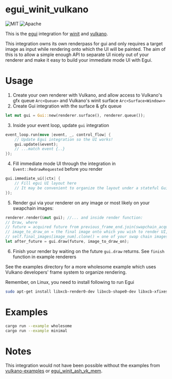 # egui_winit_vulkano

![MIT](https://img.shields.io/badge/license-MIT-blue.svg)
![Apache](https://img.shields.io/badge/license-Apache-blue.svg)

This is the [egui](https://github.com/emilk/egui) integration for
[winit](https://github.com/rust-windowing/winit) and [vulkano](https://github.com/vulkano-rs/vulkano).

This integration owns its own renderpass for gui and only requires a target image as input while rendering onto which the UI will be painted.
The aim of this is to allow a simple enough API to separate UI nicely out of your renderer and make it easy to build your immediate mode UI with Egui.

# Usage
1. Create your own renderer with Vulkano, and allow access to Vulkano's gfx queue `Arc<Queue>` and Vulkano's winit surface `Arc<Surface<Window>>`
2. Create Gui integration with the surface & gfx queue
```rs
let mut gui = Gui::new(renderer.surface(), renderer.queue());
```
3. Inside your event loop, update `gui` integration
```rs
event_loop.run(move |event, _, control_flow| {
    // Update Egui integration so the UI works!
    gui.update(&event);
    // ...match event {..}
});
```
4. Fill immediate mode UI through the integration in `Event::RedrawRequested` before you render
```rs
gui.immediate_ui(|ctx| {
    // Fill egui UI layout here
    // It may be convenient to organize the layout under a stateful GuiState struct (See `wholesome` example)
});
```
5. Render gui via your renderer on any image or most likely on your swapchain images:
```rs
renderer.render(&mut gui); //... and inside render function:
// Draw, where
// future = acquired future from previous_frame_end.join(swapchain_acquire_future) and
// image_to_draw_on = the final image onto which you wish to render UI, usually e.g.
// self.final_images[image_num].clone() = one of your swap chain images
let after_future = gui.draw(future, image_to_draw_on);
```
6. Finish your render by waiting on the future `gui.draw` returns. See `finish` function in example renderers

See the examples directory for a more wholesome example which uses Vulkano developers' frame system to organize rendering.

Remember, on Linux, you need to install following to run Egui
```bash
sudo apt-get install libxcb-render0-dev libxcb-shape0-dev libxcb-xfixes0-dev
```

# Examples

```sh
cargo run --example wholesome
cargo run --example minimal
```

# Notes
This integration would not have been possible without the examples from [vulkano-examples](https://github.com/vulkano-rs/vulkano/tree/master/examples/src/bin)
or [egui_winit_ash_vk_mem](https://github.com/MatchaChoco010/egui_winit_ash_vk_mem).